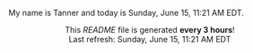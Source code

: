 My name is Tanner and today is Sunday, June 15, 11:21 AM EDT.

<p align="center">This <i>README</i> file is generated <b>every 3 hours</b>!</br>Last refresh: Sunday, June 15, 11:21 AM EDT<br /></p>
